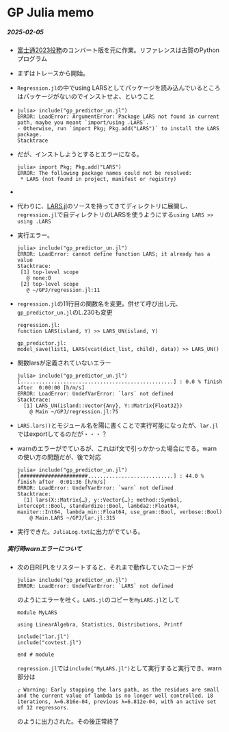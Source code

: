 # GP Julia memo

##### 2025-02-05

- [富士通2023役務](/Users/Daily/Working/九大/役務/2023Julia/納品/unary_GP)のコンバート版を元に作業。リファレンスは古賀のPythonプログラム

- まずはトレースから開始。

- `Regression.jl`の中でusing LARSとしてパッケージを読み込んでいるところはパッケージがないのでインストせよ、ということ

- ~~~
  julia> include("gp_predictor_un.jl")
  ERROR: LoadError: ArgumentError: Package LARS not found in current path, maybe you meant `import/using .LARS`.
  - Otherwise, run `import Pkg; Pkg.add("LARS")` to install the LARS package.
  Stacktrace
  ~~~

- だが、インストしようとするとエラーになる。

  ~~~
  julia> import Pkg; Pkg.add("LARS")
  ERROR: The following package names could not be resolved:
   * LARS (not found in project, manifest or registry)
  ~~~

- 

- 代わりに、[LARS.jl](https://github.com/simonster/LARS.jl)のソースを持ってきてディレクトリに展開し、`regression.jl`で自ディレクトリのLARSを使うようにする`using LARS >> using .LARS`

- 実行エラー。
  
  ~~~
  julia> include("gp_predictor_un.jl")
  ERROR: LoadError: cannot define function LARS; it already has a value
  Stacktrace:
   [1] top-level scope
     @ none:0
   [2] top-level scope
     @ ~/GPJ/regression.jl:11
  ~~~
  
- `regression.jl`の11行目の関数名を変更。併せて呼び出し元、`gp_predictor_un.jl`のL.230も変更

  ~~~
  regression.jl:
  function LARS(island, Y) >> LARS_UN(island, Y)
  
  gp_predictor.jl:
  model_save(list1, LARS(vcat(dict_list, child), data)) >> LARS_UN()
  ~~~

- 関数larsが定義されていないエラー

  ~~~
  julia> include("gp_predictor_un.jl")
  [..................................................] : 0.0 % finish after  0:00:00 [h/m/s]
  ERROR: LoadError: UndefVarError: `lars` not defined
  Stacktrace:
    [1] LARS_UN(island::Vector{Any}, Y::Matrix{Float32})
      @ Main ~/GPJ/regression.jl:75
  ~~~

- `LARS.lars()`とモジュール名を陽に書くことで実行可能になったが、`lar.jl`ではexportしてるのだが・・・？

- warnのエラーがでているが、これはif文で引っかかった場合にでる。warnの使い方の問題だが、後で対応

  ~~~~
  julia> include("gp_predictor_un.jl")
  [######################............................] : 44.0 % finish after  0:01:36 [h/m/s]
  ERROR: LoadError: UndefVarError: `warn` not defined
  Stacktrace:
    [1] lars(X::Matrix{…}, y::Vector{…}; method::Symbol, intercept::Bool, standardize::Bool, lambda2::Float64, maxiter::Int64, lambda_min::Float64, use_gram::Bool, verbose::Bool)
      @ Main.LARS ~/GPJ/lar.jl:315
  ~~~~

- 実行できた。`JuliaLog.txt`に出力がでている。

##### 実行時warnエラーについて

- 次の日REPLをリスタートすると、それまで動作していたコードが

  ~~~
  julia> include("gp_predictor_un.jl")
  ERROR: LoadError: UndefVarError: `LARS` not defined
  ~~~

  のようにエラーを吐く。`LARS.jl`のコピーを`MyLARS.jl`として

  ~~~
  module MyLARS
  
  using LinearAlgebra, Statistics, Distributions, Printf
  
  include("lar.jl")
  include("covtest.jl")
  
  end # module
  ~~~

  `regression.jl`では`include("MyLARS.jl")`として実行すると実行でき、warn部分は

  ~~~
  ┌ Warning: Early stopping the lars path, as the residues are small and the current value of lambda is no longer well controlled. 18 iterations, λ=6.816e-04, previous λ=6.812e-04, with an active set of 12 regressors.
  ~~~

  のように出力された。その後正常終了

  